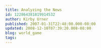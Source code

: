 ```yaml
---
title: Analyzing the News
id: 122864381819914532
author: Kirby Urner
published: 2007-01-31T22:48:00.000-08:00
updated: 2008-12-10T07:39:20.008-08:00
blog: world_game
tags: 
---
```


